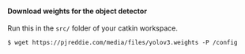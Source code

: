 #### Download weights for the object detector

Run this in the `src/` folder of your catkin workspace. 
```
$ wget https://pjreddie.com/media/files/yolov3.weights -P /config
```
